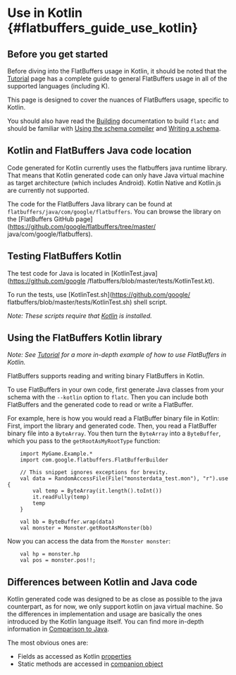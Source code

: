 Use in Kotlin    {#flatbuffers_guide_use_kotlin}
==============

## Before you get started

Before diving into the FlatBuffers usage in Kotlin, it should be noted that
the [Tutorial](../tutorial.md) page has a complete guide to
general FlatBuffers usage in all of the supported languages (including K).

This page is designed to cover the nuances of FlatBuffers usage, specific to Kotlin.

You should also have read the [Building](../building.md)
documentation to build `flatc` and should be familiar with
[Using the schema compiler](../flatc.md) and
[Writing a schema](../schema.md).

## Kotlin and FlatBuffers Java code location

Code generated for Kotlin currently uses the flatbuffers java runtime library. That means that Kotlin generated code can only have Java virtual machine as target architecture (which includes Android). Kotlin Native and Kotlin.js are currently not supported.

The code for the FlatBuffers Java library can be found at
`flatbuffers/java/com/google/flatbuffers`. You can browse the library on the
[FlatBuffers GitHub page](https://github.com/google/flatbuffers/tree/master/
java/com/google/flatbuffers).

## Testing FlatBuffers Kotlin

The test code for Java is located in [KotlinTest.java](https://github.com/google
/flatbuffers/blob/master/tests/KotlinTest.kt).

To run the tests, use  [KotlinTest.sh](https://github.com/google/
flatbuffers/blob/master/tests/KotlinTest.sh) shell script.

*Note: These scripts require that [Kotlin](https://kotlinlang.org/) is installed.*

## Using the FlatBuffers Kotlin library

*Note: See [Tutorial](../tutorial.md) for a more in-depth
example of how to use FlatBuffers in Kotlin.*

FlatBuffers supports reading and writing binary FlatBuffers in Kotlin.

To use FlatBuffers in your own code, first generate Java classes from your
schema with the `--kotlin` option to `flatc`.
Then you can include both FlatBuffers and the generated code to read
or write a FlatBuffer.

For example, here is how you would read a FlatBuffer binary file in Kotlin:
First, import the library and generated code. Then, you read a FlatBuffer binary
file into a `ByteArray`.  You then turn the `ByteArray` into a `ByteBuffer`, which you
pass to the `getRootAsMyRootType` function:

~~~~~~~~~~~~~~~~~~~~~~~~~~~~~~~~~~~~~~~~~~~~~~~~~~~~~~~~~~~~~~~~~~{.kt}
    import MyGame.Example.*
    import com.google.flatbuffers.FlatBufferBuilder

    // This snippet ignores exceptions for brevity.
    val data = RandomAccessFile(File("monsterdata_test.mon"), "r").use {
        val temp = ByteArray(it.length().toInt())
        it.readFully(temp)
        temp
    }

    val bb = ByteBuffer.wrap(data)
    val monster = Monster.getRootAsMonster(bb)
~~~~~~~~~~~~~~~~~~~~~~~~~~~~~~~~~~~~~~~~~~~~~~~~~~~~~~~~~~~~~~~~~~

Now you can access the data from the `Monster monster`:

~~~~~~~~~~~~~~~~~~~~~~~~~~~~~~~~~~~~~~~~~~~~~~~~~~~~~~~~~~~~~~~~~~{.kt}
    val hp = monster.hp
    val pos = monster.pos!!;
~~~~~~~~~~~~~~~~~~~~~~~~~~~~~~~~~~~~~~~~~~~~~~~~~~~~~~~~~~~~~~~~~~



## Differences between Kotlin and Java code

Kotlin generated code was designed to be as close as possible to the java counterpart, as for now, we only support kotlin on java virtual machine. So the differences in implementation and usage are basically the ones introduced by the Kotlin language itself. You can find more in-depth information in [Comparison to Java](https://kotlinlang.org/docs/comparison-to-java.html).

The most obvious ones are:

* Fields as accessed as Kotlin [properties](https://kotlinlang.org/docs/reference/properties.html)
* Static methods are accessed in [companion object](https://kotlinlang.org/docs/reference/classes.html#companion-objects)
